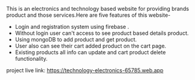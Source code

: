 This is an electronics and technology based website for providing brands product and those services.Here are five features of this website-
- Login and registration system using firebase .
- Without login user can't access to see product based details product.
- Using mongoDB to add product and get product.
- User also can see their cart added product on the cart page.
- Existing products all info can update and cart product delete functionality.

project live link: https://technology-electronics-65785.web.app